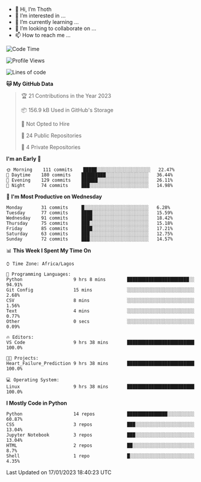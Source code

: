 <!---
thoth2357/thoth2357 is a ✨ special ✨ repository because its `README.md` (this file) appears on your GitHub profile.
You can click the Preview link to take a look at your changes.
--->

- 👋 Hi, I’m Thoth
- 👀 I’m interested in ...
- 🌱 I’m currently learning ...
- 💞️ I’m looking to collaborate on ...
- 📫 How to reach me ...




<!--START_SECTION:waka-->
![Code Time](http://img.shields.io/badge/Code%20Time-1%2C957%20hrs%2040%20mins-blue)

![Profile Views](http://img.shields.io/badge/Profile%20Views-1-blue)

![Lines of code](https://img.shields.io/badge/From%20Hello%20World%20I%27ve%20Written-26%20Million%20lines%20of%20code-blue)

**🐱 My GitHub Data** 

> 🏆 21 Contributions in the Year 2023
 > 
> 📦 156.9 kB Used in GitHub's Storage 
 > 
> 🚫 Not Opted to Hire
 > 
> 📜 24 Public Repositories 
 > 
> 🔑 4 Private Repositories  
 > 
**I'm an Early 🐤** 

```text
🌞 Morning    111 commits    █████░░░░░░░░░░░░░░░░░░░░   22.47% 
🌆 Daytime    180 commits    █████████░░░░░░░░░░░░░░░░   36.44% 
🌃 Evening    129 commits    ██████░░░░░░░░░░░░░░░░░░░   26.11% 
🌙 Night      74 commits     ███░░░░░░░░░░░░░░░░░░░░░░   14.98%

```
📅 **I'm Most Productive on Wednesday** 

```text
Monday       31 commits     █░░░░░░░░░░░░░░░░░░░░░░░░   6.28% 
Tuesday      77 commits     ████░░░░░░░░░░░░░░░░░░░░░   15.59% 
Wednesday    91 commits     ████░░░░░░░░░░░░░░░░░░░░░   18.42% 
Thursday     75 commits     ███░░░░░░░░░░░░░░░░░░░░░░   15.18% 
Friday       85 commits     ████░░░░░░░░░░░░░░░░░░░░░   17.21% 
Saturday     63 commits     ███░░░░░░░░░░░░░░░░░░░░░░   12.75% 
Sunday       72 commits     ███░░░░░░░░░░░░░░░░░░░░░░   14.57%

```


📊 **This Week I Spent My Time On** 

```text
⌚︎ Time Zone: Africa/Lagos

💬 Programming Languages: 
Python                   9 hrs 8 mins        ███████████████████████░░   94.91% 
Git Config               15 mins             ░░░░░░░░░░░░░░░░░░░░░░░░░   2.68% 
CSV                      8 mins              ░░░░░░░░░░░░░░░░░░░░░░░░░   1.56% 
Text                     4 mins              ░░░░░░░░░░░░░░░░░░░░░░░░░   0.77% 
Other                    0 secs              ░░░░░░░░░░░░░░░░░░░░░░░░░   0.09%

🔥 Editors: 
VS Code                  9 hrs 38 mins       █████████████████████████   100.0%

🐱‍💻 Projects: 
Heart_Failure_Prediction 9 hrs 38 mins       █████████████████████████   100.0%

💻 Operating System: 
Linux                    9 hrs 38 mins       █████████████████████████   100.0%

```

**I Mostly Code in Python** 

```text
Python                   14 repos            ███████████████░░░░░░░░░░   60.87% 
CSS                      3 repos             ███░░░░░░░░░░░░░░░░░░░░░░   13.04% 
Jupyter Notebook         3 repos             ███░░░░░░░░░░░░░░░░░░░░░░   13.04% 
HTML                     2 repos             ██░░░░░░░░░░░░░░░░░░░░░░░   8.7% 
Shell                    1 repo              █░░░░░░░░░░░░░░░░░░░░░░░░   4.35%

```



 Last Updated on 17/01/2023 18:40:23 UTC
<!--END_SECTION:waka-->
<!--![](http://github-profile-summary-cards.vercel.app/api/cards/profile-details?username=thoth2357&theme=2077)

![](http://github-profile-summary-cards.vercel.app/api/cards/stats?username=thoth2357&theme=2077)![](http://github-profile-summary-cards.vercel.app/api/cards/productive-time?username=thoth2357&theme=2077&utcOffset=8) -->
